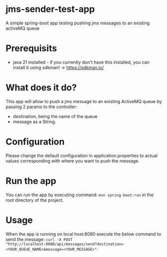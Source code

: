 # jms-sender-test-app
A simple spring-boot app testing pushing jms messages to an existing activeMQ queue


# Prerequisits
- java 21 installed - if you currently don't have this installed, you can install it using sdkman! -> https://sdkman.io/


# What does it do?
This app will allow to push a jms message to an existing ActiveMQ queue by passing 2 params to the controller:
  - destination, being the name of the queue
  - message as a String.

# Configuration
Please change the default configuration in application.properties to actual values corresponding with where you want to push the message.


# Run the app
You can run the app by executing command: `mvn spring-boot:run` in the root directory of the project.

# Usage
When the app is running on local host:8080 execute the below command to send the message:
`curl -X POST "http://localhost:8080/api/messages/send?destination=<YOUR_QUEUE_NAME>&message=<YOUR_MESSAGE>"`.
